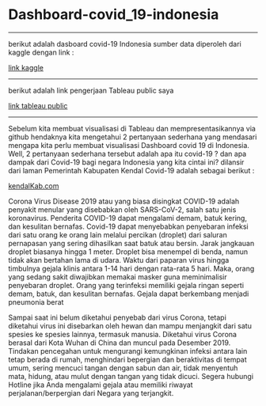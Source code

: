 # Dashboard-covid_19-indonesia
<hr>
berikut adalah dasboard covid-19 Indonesia
sumber data diperoleh dari kaggle dengan link : 

[link kaggle](https://www.kaggle.com/datasets/hendratno/covid19-indonesia)

<hr>
berikut adalah link pengerjaan Tableau public saya

[link tableau public](https://public.tableau.com/app/profile/muhammad.fachri.fadhilah/viz/dashboardcovid19_16621048454420/Dashboard1?publish=yes)

<hr>
Sebelum kita membuat visualisasi di Tableau dan mempresentasikannya via github hendaknya kita mengetahui 2 pertanyaan sederhana yang mendasari mengapa kita perlu membuat visualisasi Dashboard covid 19 di Indonesia. Well, 2 pertanyaan sederhana tersebut adalah apa itu covid-19 ? dan apa dampak dari Covid-19 bagi negara Indonesia yang kita cintai ini?
dilansir dari laman Pemerintah Kabupaten Kendal Covid-19 adalah sebagai berikut :

[kendalKab.com](https://corona.kendalkab.go.id/berita/profil/kenalan-dengan-covid-19)

Corona Virus Disease 2019 atau yang biasa disingkat COVID-19 adalah penyakit menular yang disebabkan oleh SARS-CoV-2, salah satu jenis koronavirus. Penderita COVID-19 dapat mengalami demam, batuk kering, dan kesulitan bernafas. Covid-19 dapat menyebabkan penyebaran infeksi dari satu orang ke orang lain melalui percikan (droplet) dari saluran pernapasan yang sering dihasilkan saat batuk atau bersin. Jarak jangkauan droplet biasanya hingga 1 meter. Droplet bisa menempel di benda, namun tidak akan bertahan lama di udara. Waktu dari paparan virus hingga timbulnya gejala klinis antara 1-14 hari dengan rata-rata 5 hari. Maka, orang yang sedang sakit diwajibkan memakai masker guna meminimalisir penyebaran droplet. Orang yang terinfeksi memiliki gejala ringan seperti demam, batuk, dan kesulitan bernafas. Gejala dapat berkembang menjadi pneumonia berat

Sampai saat ini belum diketahui penyebab dari virus Corona, tetapi diketahui virus ini disebarkan oleh hewan dan mampu menjangkit dari satu spesies ke spesies lainnya, termasuk manusia. Diketahui virus Corona berasal dari Kota Wuhan di China dan muncul pada Desember 2019. Tindakan pencegahan untuk mengurangi kemungkinan infeksi antara lain tetap berada di rumah, menghindari bepergian dan beraktivitas di tempat umum, sering mencuci tangan dengan sabun dan air, tidak menyentuh mata, hidung, atau mulut dengan tangan yang tidak dicuci. Segera hubungi Hotline jika Anda mengalami gejala atau memiliki riwayat perjalanan/berpergian dari Negara yang terjangkit.
